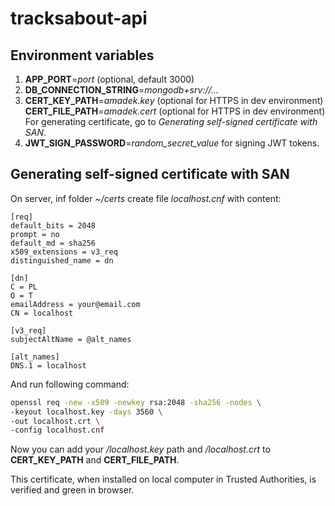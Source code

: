 # tracksabout-api
## Environment variables
1. __APP_PORT__=_port_ (optional, default 3000)
1. __DB_CONNECTION_STRING__=_mongodb+srv://..._
1. __CERT_KEY_PATH__=_amadek.key_ (optional for HTTPS in dev environment)
   __CERT_FILE_PATH__=_amadek.cert_ (optional for HTTPS in dev environment)
   For generating certificate, go to _Generating self-signed certificate with SAN_.
1. __JWT_SIGN_PASSWORD__=_random_secret_value_ for signing JWT tokens.

## Generating self-signed certificate with SAN
On server, inf folder _~/certs_ create file _localhost.cnf_ with content:
```
[req]
default_bits = 2048
prompt = no
default_md = sha256
x509_extensions = v3_req
distinguished_name = dn

[dn]
C = PL
O = T
emailAddress = your@email.com
CN = localhost

[v3_req]
subjectAltName = @alt_names

[alt_names]
DNS.1 = localhost
```

And run following command:
```sh
openssl req -new -x509 -newkey rsa:2048 -sha256 -nodes \
-keyout localhost.key -days 3560 \
-out localhost.crt \
-config localhost.cnf
```

Now you can add your _/localhost.key_ path and _/localhost.crt_ to __CERT_KEY_PATH__ and __CERT_FILE_PATH__.

This certificate, when installed on local computer in Trusted Authorities, is verified and green in browser.